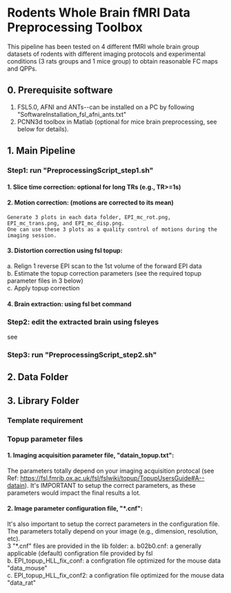 # Rodents Whole Brain fMRI Data Preprocessing Toolbox
This pipeline has been tested on 4 different fMRI whole brain group datasets of rodents with different imaging protocols and experimental conditions (3 rats groups and 1 mice group) to obtain reasonable FC maps and QPPs.

## 0. Prerequisite software
1. FSL5.0, AFNI and ANTs--can be installed on a PC by following "SoftwareInstallation_fsl_afni_ants.txt"
2. PCNN3d toolbox in Matlab (optional for mice brain preprocessing, see below for details). 

## 1. Main Pipeline
### Step1: run "PreprocessingScript_step1.sh"
#### 1. Slice time correction: optional for long TRs (e.g., TR>=1s)
#### 2. Motion correction: (motions are corrected to its mean)
    Generate 3 plots in each data folder, EPI_mc_rot.png, EPI_mc_trans.png, and EPI_mc_disp.png. 
    One can use these 3 plots as a quality control of motions during the imaging session.
#### 3. Distortion correction using fsl topup: 
  a. Relign 1 reverse EPI scan to the 1st volume of the forward EPI data \
  b. Estimate the topup correction parameters (see the required topup parameter files in 3 below) \
  c. Apply topup correction
#### 4. Brain extraction: using fsl bet command
### Step2: edit the extracted brain using fsleyes
see 
### Step3: run "PreprocessingScript_step2.sh"

## 2. Data Folder
## 3. Library Folder
### Template requirement
### Topup parameter files
#### 1. Imaging acquisition parameter file, "datain_topup.txt": 
  The parameters totally depend on your imaging acquisition protocal (see Ref: https://fsl.fmrib.ox.ac.uk/fsl/fslwiki/topup/TopupUsersGuide#A--datain). It's IMPORTANT to setup the correct parameters, as these parameters would impact the final results a lot.
#### 2. Image parameter configuration file, "\*.cnf": 
  It's also important to setup the correct parameters in the configuration file. The parameters totally depend on your image (e.g., dimension, resolution, etc). \
  3 "\*.cnf" files are provided in the lib folder: 
    a. b02b0.cnf: a generally applicable (default) configration file provided by fsl \
    b. EPI_topup_HLL_fix_conf: a configration file optimized for the mouse data "data_mouse"\
    c. EPI_topup_HLL_fix_conf2: a configration file optimized for the mouse data "data_rat"





